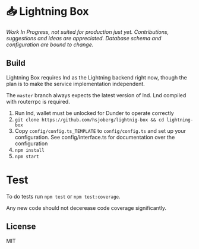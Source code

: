 # 📥 Lightning Box

_Work In Progress, not suited for production just yet._
_Contributions, suggestions and ideas are appreciated._
_Database schema and configuration are bound to change._

## Build

Lightning Box requires lnd as the Lightning backend right now, though the plan is to
make the service implementation independent.

The `master` branch always expects the latest version of lnd. Lnd compiled with routerrpc is required.

1. Run lnd, wallet must be unlocked for Dunder to operate correctly
2. `git clone https://github.com/hsjoberg/lightnig-box && cd lightning-box`
3. Copy `config/config.ts_TEMPLATE` to `config/config.ts` and set up your configuration. See config/interface.ts for documentation over the configuration
4. `npm install`
5. `npm start`

# Test

To do tests run `npm test` or `npm test:coverage`.

Any new code should not decerease code coverage significantly.

## License

MIT
